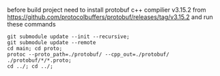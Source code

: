 before build project need to install protobuf с++ compilier v3.15.2 from https://github.com/protocolbuffers/protobuf/releases/tag/v3.15.2 and run these commands 
```
git submodule update --init --recursive; 
git submodule update --remote
cd main; cd proto;
protoc --proto_path=./protobuf/ --cpp_out=./protobuf/ ./protobuf/*/*.proto;
cd ../; cd ../;
```